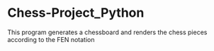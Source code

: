 # Chess-Project_Python
This program generates a chessboard and renders the chess pieces according to the FEN notation
